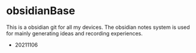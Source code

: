 # obsidianBase
This is a obsidian git for all my devices.
The obsidian notes system is used for mainly generating ideas and recording experiences.
- 20211106
